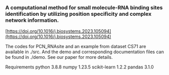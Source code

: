 
### A computational method for small molecule-RNA binding sites identification by utilizing position specificity and complex network information.

[https://doi.org/10.1016/j.biosystems.2023.105094](https://doi.org/10.1016/j.biosystems.2023.105094)


The  codes for PCN_RNAsite and an example from dataset CS71 are available in ./src. And the demo and corresponding documentation files can be found in ./demo. See our paper for more details.


Requirements
python 3.8.8
numpy 1.23.5
scikit-learn 1.2.2
pandas 3.1.0

